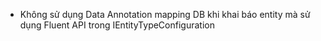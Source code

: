 - Không sử dụng Data Annotation mapping DB khi khai báo entity mà sử dụng Fluent API trong IEntityTypeConfiguration<T>